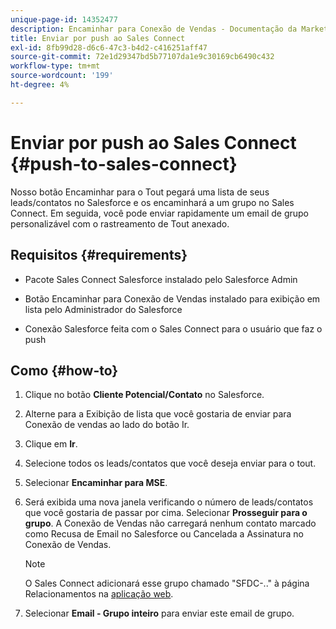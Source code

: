 ```yaml
---
unique-page-id: 14352477
description: Encaminhar para Conexão de Vendas - Documentação da Marketo - Documentação do produto
title: Enviar por push ao Sales Connect
exl-id: 8fb99d28-d6c6-47c3-b4d2-c416251aff47
source-git-commit: 72e1d29347bd5b77107da1e9c30169cb6490c432
workflow-type: tm+mt
source-wordcount: '199'
ht-degree: 4%

---
```


# Enviar por push ao Sales Connect {#push-to-sales-connect}

Nosso botão Encaminhar para o Tout pegará uma lista de seus leads/contatos no Salesforce e os encaminhará a um grupo no Sales Connect. Em seguida, você pode enviar rapidamente um email de grupo personalizável com o rastreamento de Tout anexado.

## Requisitos {#requirements}

* Pacote Sales Connect Salesforce instalado pelo Salesforce Admin

* Botão Encaminhar para Conexão de Vendas instalado para exibição em lista pelo Administrador do Salesforce

* Conexão Salesforce feita com o Sales Connect para o usuário que faz o push

## Como {#how-to}

1. Clique no botão **Cliente Potencial/Contato** no Salesforce.
1. Alterne para a Exibição de lista que você gostaria de enviar para Conexão de vendas ao lado do botão Ir.
1. Clique em **Ir**.
1. Selecione todos os leads/contatos que você deseja enviar para o tout.
1. Selecionar **Encaminhar para MSE**.
1. Será exibida uma nova janela verificando o número de leads/contatos que você gostaria de passar por cima. Selecionar **Prosseguir para o grupo**. A Conexão de Vendas não carregará nenhum contato marcado como Recusa de Email no Salesforce ou Cancelada a Assinatura no Conexão de Vendas.

   >[!NOTE]
   >
   >O Sales Connect adicionará esse grupo chamado &quot;SFDC-..&quot; à página Relacionamentos na [aplicação web](https://toutapp.com/login).

1. Selecionar **Email - Grupo inteiro** para enviar este email de grupo.
